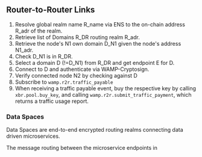 ## Router-to-Router Links

1. Resolve global realm name R_name via ENS to the on-chain address R_adr of the realm.
2. Retrieve list of Domains R_DR routing realm R_adr.
3. Retrieve the node's N1 own domain D_N1 given the node's address N1_adr.
4. Check D_N1 is in R_DR.
5. Select a domain D (!=D_N1) from R_DR and get endpoint E for D.
6. Connect to D and authenticate via WAMP-Cryptosign.
7. Verify connected node N2 by checking against D
8. Subscribe to `wamp.r2r.traffic_payable`
9. When receiving a traffic payable event, buy the respective key by
calling `xbr.pool.buy_key`, and calling `wamp.r2r.submit_traffic_payment`, which returns a traffic usage report.

### Data Spaces

Data Spaces are end-to-end encrypted routing realms connecting data driven microservices.

The message routing between the microservice endpoints in
